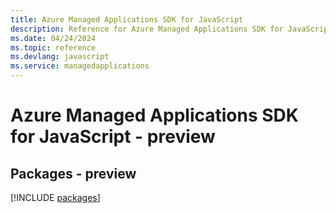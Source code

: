 ```yaml
---
title: Azure Managed Applications SDK for JavaScript
description: Reference for Azure Managed Applications SDK for JavaScript
ms.date: 04/24/2024
ms.topic: reference
ms.devlang: javascript
ms.service: managedapplications
---
```

# Azure Managed Applications SDK for JavaScript - preview
## Packages - preview
[!INCLUDE [packages](managed-applications-index.md)]